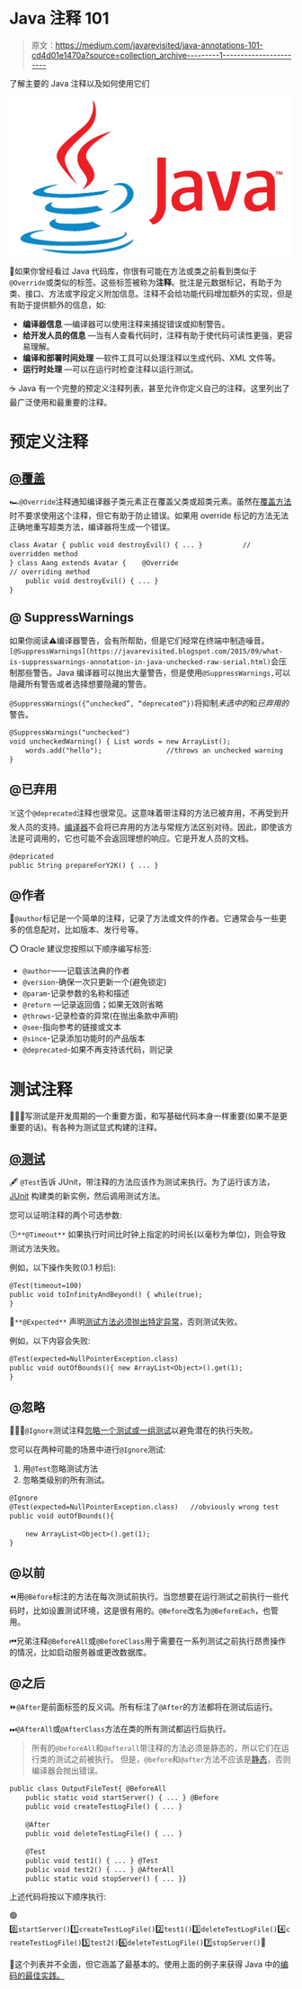 # Java 注释 101

> 原文：<https://medium.com/javarevisited/java-annotations-101-cd4d01e1470a?source=collection_archive---------1----------------------->

了解主要的 Java 注释以及如何使用它们

![](img/cf2914ebc3f5b6a8faba1ca07aeff96c.png)

🍎如果你曾经看过 Java 代码库，你很有可能在方法或类之前看到类似于`@Override`或类似的标签。这些标签被称为**注释**。批注是元数据标记，有助于为类、接口、方法或字段定义附加信息。注释不会给功能代码增加额外的实现，但是有助于提供额外的信息，如:

*   **编译器信息** —编译器可以使用注释来捕捉错误或抑制警告。
*   **给开发人员的信息** —当有人查看代码时，注释有助于使代码可读性更强，更容易理解。
*   **编译和部署时间处理** —软件工具可以处理注释以生成代码、XML 文件等。
*   **运行时处理** —可以在运行时检查注释以运行测试。

☕️ Java 有一个完整的预定义注释列表，甚至允许你定义自己的注释。这里列出了最广泛使用和最重要的注释。

# **预定义注释**

## [@覆盖](https://javarevisited.blogspot.com/2012/11/why-use-override-annotation-in-java.html#axzz5WKm9BB8F)

🏎`@Override`注释通知编译器子类元素正在覆盖父类或超类元素。虽然在[覆盖方法](https://www.java67.com/2019/04/difference-between-overloading-overriding-hiding-shadowing-and-obscuring-in-java-oop.html)时不要求使用这个注释，但它有助于防止错误。如果用 override 标记的方法无法正确地重写超类方法，编译器将生成一个错误。

```
class Avatar { public void destroyEvil() { ... }          // overridden method
} class Aang extends Avatar {    @Override                                   // overriding method
    public void destroyEvil() { ... }
}
```

## @ SuppressWarnings

如果你阅读⚠️编译器警告，会有所帮助，但是它们经常在终端中制造噪音。`[@SuppressWarnings](https://javarevisited.blogspot.com/2015/09/what-is-suppresswarnings-annotation-in-java-unchecked-raw-serial.html)`会压制那些警告。Java 编译器可以抛出大量警告，但是使用`@SuppressWarnings,`可以隐藏所有警告或者选择想要隐藏的警告。

`@SuppressWarnings({“unchecked”, “deprecated”})`将抑制*未选中的*和*已弃用的*警告。

```
@SuppressWarnings("unchecked")
void uncheckedWarning() { List words = new ArrayList();
    words.add("hello");                //throws an unchecked warning
}
```

## @已弃用

☠️这个`@deprecated`注释也很常见。这意味着带注释的方法已被弃用，不再受到开发人员的支持。[编译器](https://www.java67.com/2013/03/helloworld-in-java-how-to-write-compile-example-tutorial.html)不会将已弃用的方法与常规方法区别对待。因此，即使该方法是可调用的，它也可能不会返回理想的响应。它是开发人员的文档。

```
@depricated
public String prepareForY2K() { ... }
```

## @作者

📝`@author`标记是一个简单的注释，记录了方法或文件的作者。它通常会与一些更多的信息配对，比如版本、发行号等。

⭕️ Oracle 建议您按照以下顺序编写标签:

*   `@author`——记载该法典的作者
*   `@version`-确保一次只更新一个(避免锁定)
*   `@param`-记录参数的名称和描述
*   `@return` —记录返回值；如果无效则省略
*   `@throws`-记录检查的异常(在抛出条款中声明)
*   `@see`-指向参考的链接或文本
*   `@since`-记录添加功能时的产品版本
*   `@deprecated`-如果不再支持该代码，则记录

# 测试注释

🧑🏽‍🏫️写测试是开发周期的一个重要方面，和写基础代码本身一样重要(如果不是更重要的话)。有各种为测试显式构建的注释。

## [@测试](https://javarevisited.blogspot.com/2012/06/junit4-annotations-test-examples-and.html)

🖋 `@Test`告诉 JUnit，带注释的方法应该作为测试来执行。为了运行该方法， [JUnit](/javarevisited/5-courses-to-learn-junit-and-mockito-in-2019-best-of-lot-f217d8b93688) 构建类的新实例，然后调用测试方法。

您可以证明注释的两个可选参数:

🕒`**@Timeout**` 如果执行时间比时钟上指定的时间长(以毫秒为单位)，则会导致测试方法失败。

例如，以下操作失败(0.1 秒后):

```
@Test(timeout=100)
public void toInfinityAndBeyond() { while(true);
}
```

📣`**@Expected**` 声明[测试方法必须抛出特定异常](https://javarevisited.blogspot.com/2013/04/JUnit-tutorial-example-test-exception-thrown-by-java-method.html)，否则测试失败。

例如，以下内容会失败:

```
@Test(expected=NullPointerException.class)
public void outOfBounds(){ new ArrayList<Object>().get(1);
}
```

## @忽略

🤷🏽‍♀️`@Ignore`测试注释[忽略一个测试或一组测试](http://javarevisited.blogspot.sg/2015/02/how-to-disable-junit-test-ignore.html#axzz569M76Trp)以避免潜在的执行失败。

您可以在两种可能的场景中进行`@Ignore`测试:

1.  用`@Test`忽略测试方法
2.  忽略类级别的所有测试。

```
@Ignore
@Test(expected=NullPointerException.class)   //obviously wrong test
public void outOfBounds(){ 

    new ArrayList<Object>().get(1); 
}
```

## @以前

⏪用`@Before`标注的方法在每次测试前执行。当您想要在运行测试之前执行一些代码时，比如设置测试环境，这是很有用的。`@Before`改名为`@BeforeEach`，也管用。

⏮兄弟注释`@BeforeAll`或`@BeforeClass`用于需要在一系列测试之前执行昂贵操作的情况，比如启动服务器或更改数据库。

## @之后

⏩`@After`是前面标签的反义词。所有标注了`@After`的方法都将在测试后运行。

⏭`@AfterAll`或`@AfterClass`方法在类的所有测试都运行后执行。

> 所有的`@beforeAll`和`@afterall`带注释的方法必须是静态的，所以它们在运行类的测试之前被执行。
> 但是，`@before`和`@after`方法不应该是[静态](https://javarevisited.blogspot.com/2011/11/static-keyword-method-variable-java.html)，否则编译器会抛出错误。

```
public class OutputFileTest{ @BeforeAll
    public static void startServer() { ... } @Before	
    public void createTestLogFile() { ... }

    @After
    public void deleteTestLogFile() { ... }

    @Test 
    public void test1() { ... } @Test 
    public void test2() { ... } @AfterAll
    public static void stopServer() { ... }}
```

上述代码将按以下顺序执行:

🟢0️⃣`startServer()`1️⃣`createTestLogFile()`2️⃣`test1()`3️⃣`deleteTestLogFile()`4️⃣`createTestLogFile()`5️⃣`test2()`6️⃣`deleteTestLogFile()`7️⃣`stopServer()`🔴

🍏这个列表并不全面，但它涵盖了最基本的。使用上面的例子来获得 Java 中的[编码的最佳实践。](https://javarevisited.blogspot.com/2018/07/top-5-websites-to-learn-coding-in-java.html)